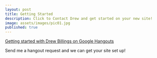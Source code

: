 ```yaml
---
layout: post
title: Getting Started
description: Click to Contact Drew and get started on your new site!
image: assets/images/pic01.jpg
published: true
---
```


[Getting started with Drew Billings on Google Hangouts](https://hangouts.google.com/hangouts/_/event/cd6djphsudp7vu46tugvcntjggg "Getting Started")

Send me a hangout request and we can get your site set up!
